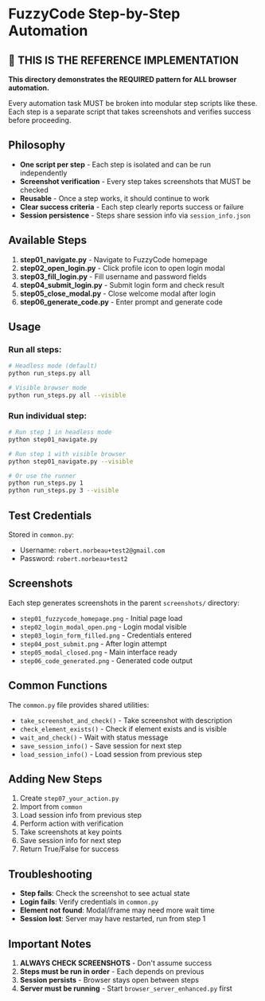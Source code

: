 # FuzzyCode Step-by-Step Automation

## 🚨 THIS IS THE REFERENCE IMPLEMENTATION

**This directory demonstrates the REQUIRED pattern for ALL browser automation.**

Every automation task MUST be broken into modular step scripts like these.
Each step is a separate script that takes screenshots and verifies success before proceeding.

## Philosophy

- **One script per step** - Each step is isolated and can be run independently
- **Screenshot verification** - Every step takes screenshots that MUST be checked
- **Reusable** - Once a step works, it should continue to work
- **Clear success criteria** - Each step clearly reports success or failure
- **Session persistence** - Steps share session info via `session_info.json`

## Available Steps

1. **step01_navigate.py** - Navigate to FuzzyCode homepage
2. **step02_open_login.py** - Click profile icon to open login modal
3. **step03_fill_login.py** - Fill username and password fields
4. **step04_submit_login.py** - Submit login form and check result
5. **step05_close_modal.py** - Close welcome modal after login
6. **step06_generate_code.py** - Enter prompt and generate code

## Usage

### Run all steps:
```bash
# Headless mode (default)
python run_steps.py all

# Visible browser mode
python run_steps.py all --visible
```

### Run individual step:
```bash
# Run step 1 in headless mode
python step01_navigate.py

# Run step 1 with visible browser
python step01_navigate.py --visible

# Or use the runner
python run_steps.py 1
python run_steps.py 3 --visible
```

## Test Credentials

Stored in `common.py`:
- Username: `robert.norbeau+test2@gmail.com`
- Password: `robert.norbeau+test2`

## Screenshots

Each step generates screenshots in the parent `screenshots/` directory:
- `step01_fuzzycode_homepage.png` - Initial page load
- `step02_login_modal_open.png` - Login modal visible
- `step03_login_form_filled.png` - Credentials entered
- `step04_post_submit.png` - After login attempt
- `step05_modal_closed.png` - Main interface ready
- `step06_code_generated.png` - Generated code output

## Common Functions

The `common.py` file provides shared utilities:
- `take_screenshot_and_check()` - Take screenshot with description
- `check_element_exists()` - Check if element exists and is visible
- `wait_and_check()` - Wait with status message
- `save_session_info()` - Save session for next step
- `load_session_info()` - Load session from previous step

## Adding New Steps

1. Create `step07_your_action.py`
2. Import from `common` 
3. Load session info from previous step
4. Perform action with verification
5. Take screenshots at key points
6. Save session info for next step
7. Return True/False for success

## Troubleshooting

- **Step fails**: Check the screenshot to see actual state
- **Login fails**: Verify credentials in `common.py`
- **Element not found**: Modal/iframe may need more wait time
- **Session lost**: Server may have restarted, run from step 1

## Important Notes

1. **ALWAYS CHECK SCREENSHOTS** - Don't assume success
2. **Steps must be run in order** - Each depends on previous
3. **Session persists** - Browser stays open between steps
4. **Server must be running** - Start `browser_server_enhanced.py` first